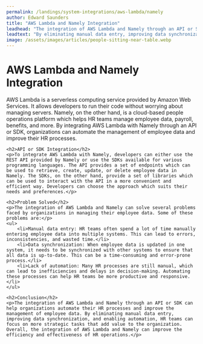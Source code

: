 ```yaml
---
permalink: /landings/system-integrations/aws-lambda/namely
author: Edward Saunders
title: "AWS Lambda and Namely Integration"
leadhead: "The integration of AWS Lambda and Namely through an API or SDK can help organizations automate their HR processes and improve the management of employee data"
leadtext: "By eliminating manual data entry, improving data synchronization, and enabling automation, HR teams can focus on more strategic tasks that add value to the organization. Overall, the integration of AWS Lambda and Namely can improve the efficiency and effectiveness of HR operations."
image: /assets/images/articles/people-sitting-near-table.webp
---
```

<div class="arttext">	<h1>AWS Lambda and Namely Integration</h1>
	<p>AWS Lambda is a serverless computing service provided by Amazon Web Services. It allows developers to run their code without worrying about managing servers. Namely, on the other hand, is a cloud-based people operations platform which helps HR teams manage employee data, payroll, benefits, and more. By integrating AWS Lambda with Namely through an API or SDK, organizations can automate the management of employee data and improve their HR processes.</p>

	<h2>API or SDK Integration</h2>
	<p>To integrate AWS Lambda with Namely, developers can either use the REST API provided by Namely or use the SDKs available for various programming languages. The API provides a set of endpoints which can be used to retrieve, create, update, or delete employee data in Namely. The SDKs, on the other hand, provide a set of libraries which can be used to interact with the API in a more convenient and efficient way. Developers can choose the approach which suits their needs and preferences.</p>

	<h2>Problem Solved</h2>
	<p>The integration of AWS Lambda and Namely can solve several problems faced by organizations in managing their employee data. Some of these problems are:</p>
	<ul>
		<li>Manual data entry: HR teams often spend a lot of time manually entering employee data into multiple systems. This can lead to errors, inconsistencies, and wasted time.</li>
		<li>Data synchronization: When employee data is updated in one system, it needs to be synchronized with other systems to ensure that all data is up-to-date. This can be a time-consuming and error-prone process.</li>
		<li>Lack of automation: Many HR processes are still manual, which can lead to inefficiencies and delays in decision-making. Automating these processes can help HR teams be more productive and responsive.</li>
	</ul>

	<h2>Conclusion</h2>
	<p>The integration of AWS Lambda and Namely through an API or SDK can help organizations automate their HR processes and improve the management of employee data. By eliminating manual data entry, improving data synchronization, and enabling automation, HR teams can focus on more strategic tasks that add value to the organization. Overall, the integration of AWS Lambda and Namely can improve the efficiency and effectiveness of HR operations.</p>

</div>